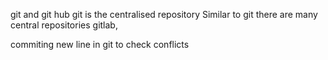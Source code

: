 git and git hub
git is the centralised repository
Similar to git there are many central repositories gitlab,  

commiting new line in git to check conflicts
